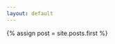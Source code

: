 ```yaml
---
layout: default
---
```

{% assign post = site.posts.first %}
<!--
<div class="bloglist">
{% for post in site.posts %}
	<small>{{ post.date | date_to_string }}</small>
	<h4 class="post-title"><a href="{{ post.url | replace_first: '/', '' }}">{{ post.title }}</a></h4>
	<p>{{ post.description }}</p>
{% unless forloop.last %}<hr />{% endunless %}
{% endfor %}
</div>
-->
